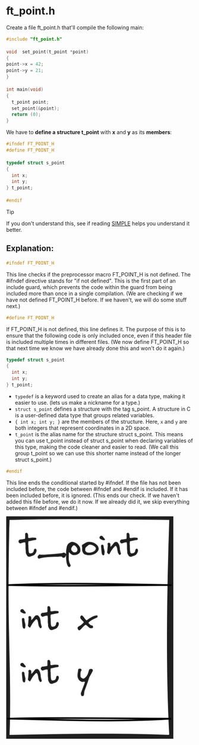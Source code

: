 # ft_point.h
Create a file ft_point.h that'll compile the following main:
```c
#include "ft_point.h"

void  set_point(t_point *point)
{
point->x = 42;
point->y = 21;
}

int main(void)
{
  t_point point;
  set_point(&point);
  return (0);
}
```
We have to **define a structure t_point** with **x** and **y** as its **members**:
```c
#ifndef FT_POINT_H
#define FT_POINT_H

typedef struct s_point
{
  int x;
  int y;
} t_point;

#endif
```
> [!TIP]
> If you don't understand this, see if reading [SIMPLE](SIMPLE.md) helps you understand it better.
## Explanation:
```c
#ifndef FT_POINT_H
```
This line checks if the preprocessor macro FT_POINT_H is not defined. The #ifndef directive stands for "if not defined". 
This is the first part of an include guard, which prevents the code within the guard from being included more than once in a single compilation.
(We are checking if we have not defined FT_POINT_H before. If we haven't, we will do some stuff next.)
```c
#define FT_POINT_H
```
If FT_POINT_H is not defined, this line defines it. 
The purpose of this is to ensure that the following code is only included once, even if this header file is included multiple times in different files.
(We now define FT_POINT_H so that next time we know we have already done this and won't do it again.)
```c
typedef struct s_point
{
  int x;
  int y;
} t_point;
```
- `typedef` is a keyword used to create an alias for a data type, making it easier to use. (lets us make a nickname for a type.)
- `struct s_point` defines a structure with the tag s_point. A structure in C is a user-defined data type that groups related variables.
- `{ int x; int y; }` are the members of the structure. Here, `x` and `y` are both integers that represent coordinates in a 2D space.
- `t_point` is the alias name for the structure struct s_point. This means you can use t_point instead of struct s_point when declaring variables of this type, making the code cleaner and easier to read. (We call this group t_point so we can use this shorter name instead of the longer struct s_point.)
```c
#endif
```
This line ends the conditional started by #ifndef. If the file has not been included before, the code between #ifndef and #endif is included. If it has been included before, it is ignored.
(This ends our check. If we haven't added this file before, we do it now. If we already did it, we skip everything between #ifndef and #endif.)

![ft_point.h.png](ft_point.h.png)
